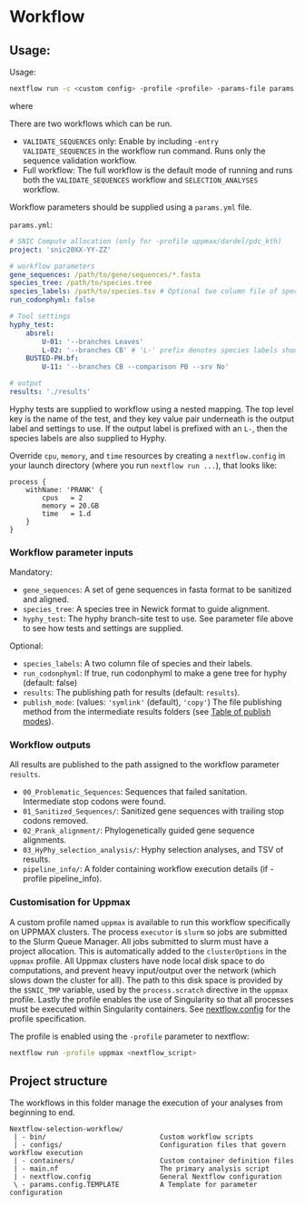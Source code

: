 # Workflow

## Usage:

Usage:
```bash
nextflow run -c <custom config> -profile <profile> -params-file params.yml <nextflow script> [ -entry VALIDATE_SEQUENCES ]
```

where 

There are two workflows which can be run.
- `VALIDATE_SEQUENCES` only: Enable by including `-entry VALIDATE_SEQUENCES` in the workflow run command. Runs only the sequence validation workflow.
- Full workflow: The full workflow is the default mode of running and runs both the `VALIDATE_SEQUENCES` workflow and `SELECTION_ANALYSES` workflow.

Workflow parameters should be supplied using a `params.yml` file. 

`params.yml`:
```yml
# SNIC Compute allocation (only for -profile uppmax/dardel/pdc_kth)
project: 'snic20XX-YY-ZZ'

# workflow parameters
gene_sequences: /path/to/gene/sequences/*.fasta
species_tree: /path/to/species.tree
species_labels: /path/to/species.tsv # Optional two column file of species and their labels
run_codonphyml: false

# Tool settings
hyphy_test:
    absrel:
        U-01: '--branches Leaves'
        L-02: '--branches CB' # 'L-' prefix denotes species labels should be used
    BUSTED-PH.bf:
        U-11: '--branches CB --comparison PB --srv No'

# output
results: './results'
```

Hyphy tests are supplied to workflow using a nested mapping. The top level key is the name
of the test, and they key value pair underneath is the output label and settings to use. If
the output label is prefixed with an `L-`, then the species labels are also supplied to Hyphy.

Override `cpu`, `memory`, and `time` resources by creating a `nextflow.config` in your
launch directory (where you run `nextflow run ...`), that looks like:
```nextflow
process {
    withName: 'PRANK' {
        cpus   = 2
        memory = 20.GB
        time   = 1.d
    }
}
```

### Workflow parameter inputs

Mandatory:

- `gene_sequences`: A set of gene sequences in fasta format to be sanitized and aligned.
- `species_tree`: A species tree in Newick format to guide alignment.
- `hyphy_test`: The hyphy branch-site test to use. See parameter file above to see how tests and settings are supplied.

Optional:

- `species_labels`: A two column file of species and their labels.
- `run_codonphyml`: If true, run codonphyml to make a gene tree for hyphy (default: false) 
- `results`: The publishing path for results (default: `results`).
- `publish_mode`: (values: `'symlink'` (default), `'copy'`) The file
publishing method from the intermediate results folders
(see [Table of publish modes](https://www.nextflow.io/docs/latest/process.html#publishdir)).

### Workflow outputs

All results are published to the path assigned to the workflow parameter `results`.

- `00_Problematic_Sequences`: Sequences that failed sanitation. Intermediate stop codons were found.
- `01_Sanitized_Sequences/`: Sanitized gene sequences with trailing stop
codons removed.
- `02_Prank_alignment/`: Phylogenetically guided gene sequence alignments.
- `03_HyPhy_selection_analysis/`: Hyphy selection analyses, and TSV of results.
- `pipeline_info/`: A folder containing workflow execution details (if -profile pipeline_info).

### Customisation for Uppmax

A custom profile named `uppmax` is available to run this workflow specifically
on UPPMAX clusters. The process `executor` is `slurm` so jobs are
submitted to the Slurm Queue Manager. All jobs submitted to slurm
must have a project allocation. This is automatically added to the `clusterOptions`
in the `uppmax` profile. All Uppmax clusters have node local disk space to do
computations, and prevent heavy input/output over the network (which
slows down the cluster for all).
The path to this disk space is provided by the `$SNIC_TMP` variable, used by
the `process.scratch` directive in the `uppmax` profile. Lastly
the profile enables the use of Singularity so that all processes must be
executed within Singularity containers. See [nextflow.config](nextflow.config)
for the profile specification.

The profile is enabled using the `-profile` parameter to nextflow:
```bash
nextflow run -profile uppmax <nextflow_script>
```

## Project structure

The workflows in this folder manage the execution of your analyses
from beginning to end.

```
Nextflow-selection-workflow/
 | - bin/                            Custom workflow scripts
 | - configs/                        Configuration files that govern workflow execution
 | - containers/                     Custom container definition files
 | - main.nf                         The primary analysis script
 | - nextflow.config                 General Nextflow configuration
 \ - params.config.TEMPLATE          A Template for parameter configuration
```

